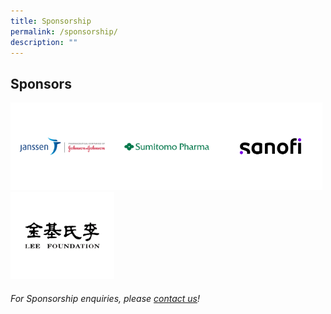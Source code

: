 ```yaml
---
title: Sponsorship
permalink: /sponsorship/
description: ""
---
```

## Sponsors

<div style="display: flex; flex-wrap: wrap;">
   <div style="flex-basis: 33%; max-width: 33%;">
     <a href="https://www.janssen.com/"><img alt="Johnson Logo" src="/images/SponsorsLogo/johnsonv2.png"></a>
  </div>
	<div style="flex-basis: 33%; max-width: 33%;">
     <a href="https://www.sumitomo-pharma.com/profile/office/sumitomo_pharma_asiapacific.html"><img alt="Sumitomo Logo" src="/images/SponsorsLogo/sumitomov1.png"></a>
  </div>
	<div style="flex-basis: 33%; max-width: 33%;">
     <a href="www.sanofi.com"><img alt="Sumitomo Logo" src="/images/SponsorsLogo/sanofi.png"></a>
  </div>
		<div style="flex-basis: 33%; max-width: 33%;">
		<img alt="lee foundation logo" src="/images/SponsorsLogo/leefoundationv2.png">
  </div>
	</div>

###### For Sponsorship enquiries, please [contact us](/contact-us-customised/)!